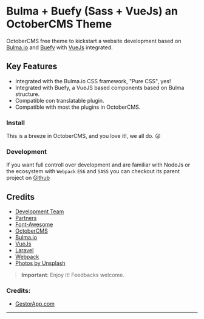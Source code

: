 Bulma + Buefy (Sass + VueJs) an OctoberCMS Theme
==========

OctoberCMS free theme to kickstart a website development based on [Bulma.io](http://bulma.io) and [Buefy](https://buefy.github.io) with [VueJs](https://vuejs.org) integrated.

## Key Features

- Integrated with the Bulma.io CSS framework, "Pure CSS", yes!
- Integrated with Buefy, a VueJS based components based on Bulma structure.
- Compatible con translatable plugin.
- Compatible with most the plugins in OctoberCMS.

### Install

This is a breeze in OctoberCMS, and you love it!, we all do. 😜

### Development

If you want full controll over development and are familiar with NodeJs or the ecosystem
with `Webpack` `ES6` and `SASS` you can checkout its parent
project on [Github](https://github.com/kikoseijo/oc-bulma-vue-webpack-theme)

## Credits
* [Development Team](http://sunnyface.com "Empresa programadores en Málaga")
* [Partners](http://sosvecinos.com "Herramientas para comunidades de propietarios y vecinos")
* [Font-Awesome](http://fontawesome.io "Font icons pro")
* [OctoberCMS](http://octobercms.com "Laravel CMS")
* [Bulma.io](http://bulma.io "Flexbox based CSS framework")
* [VueJs](https://vuejs.org "VueJS for dynamic javascript")
* [Laravel](https://laravel.com "For Web Artisans")
* [Webpack](https://webpack.js.org "javascripts + assets manager")
* [Photos by Unsplash](https://unsplash.com/)

> **Important**: Enjoy it! Feedbacks welcome.

### Credits:

* [GestorApp.com](https//gestorapp.com "Gestor de aplicaciones móviles en Málaga")

---
